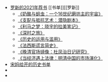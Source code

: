 - [罗新的2021年荐书](https://mp.weixin.qq.com/s/mfU3gZjxRPalD3bBv_9FJQ) [[书单]][[罗新]]
	- [《奶酪与蛆虫：一个16世纪磨坊主的宇宙》](https://book.douban.com/subject/35470123/)
	- [《支配与抵抗艺术：潜隐剧本》](https://book.douban.com/subject/35445082/)
	- [《利马之梦：晓宇的拉美笔记》](https://book.douban.com/subject/35547058/)
	- [《深时之旅》](https://book.douban.com/subject/35508620/)
	- [《历史的运用与滥用》](https://book.douban.com/subject/35324419/)
	- [《法西斯谎言简史》](https://book.douban.com/subject/35659142/)
	- [《晚清官场镜像：杜凤治日记研究》](https://book.douban.com/subject/35471449/)
	- [《当经济遇上法律：明清中国的市场演化》](https://book.douban.com/subject/35561008/)
- [宋妈给开的历史书单](https://medium.com/@prjcowork)
-
-